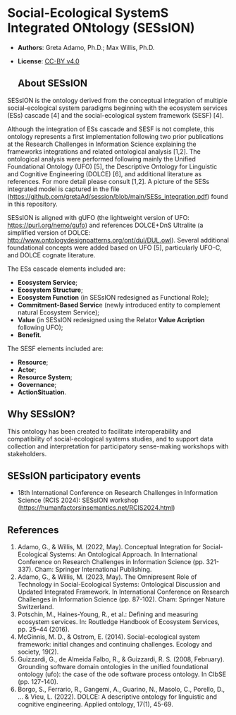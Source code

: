 # Social-Ecological SystemS Integrated ONtology (SESsION)

- **Authors**: Greta Adamo, Ph.D.; Max Willis, Ph.D.
- **License**: [CC-BY v4.0](http://creativecommons.org/licenses/by/4.0/)

  ## About SESsION

SESsION is the ontology derived from the conceptual integration of multiple social-ecological system paradigms beginning with the ecosystem services (ESs) cascade [4] and the social-ecological system framework (SESF) [4]. 

Although the integration of ESs cascade and SESF is not complete, this ontology represents a first implementation following two prior publications at the Research Challenges in Information Science explaining the frameworks integrations and related ontological analysis [1,2]. The ontological analysis were performed following mainly the Unified Foundational Ontology (UFO) [5], the Descriptive Ontology for Linguistic and Cognitive Engineering (DOLCE) [6], and additional literature as references. For more detail please consult [1,2].
A picture of the SESs integrated model is captured in the file (https://github.com/gretaAd/session/blob/main/SESs_integration.pdf) found in this repository.

SESsION is aligned with gUFO (the lightweight version of UFO: https://purl.org/nemo/gufo) and references DOLCE+DnS Ultralite (a simplified version of DOLCE: http://www.ontologydesignpatterns.org/ont/dul/DUL.owl). Several additional foundational concepts were added based on UFO [5], particularly UFO-C, and DOLCE cognate literature.

The ESs cascade elements included are:
- **Ecosystem Service**;
- **Ecosystem Structure**;
- **Ecosystem Function** (in SESsION redesigned as Functional Role);
- **Commitment-Based Servic**e (newly introduced entity to complement natural Ecosystem Service);
- **Value** (in SESsION redesigned using the Relator **Value Acription** following UFO);
- **Benefit**.

The SESF elements included are:
- **Resource**;
- **Actor**;
- **Resource System**;
- **Governance**;
- **ActionSituation**.

## Why SESsION?

This ontology has been created to facilitate interoperability and compatibility of social-ecological systems studies, and to support data collection and interpretation for participatory sense-making workshops with stakeholders.

## SESsION participatory events

- 18th International Conference on Research Challenges in Information Science (RCIS 2024): SESsION workshop (https://humanfactorsinsemantics.net/RCIS2024.html)

## References

1. Adamo, G., & Willis, M. (2022, May). Conceptual Integration for Social-Ecological Systems: An Ontological Approach. In International Conference on Research Challenges in Information Science (pp. 321-337). Cham: Springer International Publishing.
2. Adamo, G., & Willis, M. (2023, May). The Omnipresent Role of Technology in Social-Ecological Systems: Ontological Discussion and Updated Integrated Framework. In International Conference on Research Challenges in Information Science (pp. 87-102). Cham: Springer Nature Switzerland.
3. Potschin, M., Haines-Young, R., et al.: Defining and measuring ecosystem services. In: Routledge Handbook of Ecosystem Services, pp. 25–44 (2016).
4. McGinnis, M. D., & Ostrom, E. (2014). Social-ecological system framework: initial changes and continuing challenges. Ecology and society, 19(2).
5. Guizzardi, G., de Almeida Falbo, R., & Guizzardi, R. S. (2008, February). Grounding software domain ontologies in the unified foundational ontology (ufo): the case of the ode software process ontology. In CIbSE (pp. 127-140).
6. Borgo, S., Ferrario, R., Gangemi, A., Guarino, N., Masolo, C., Porello, D., ... & Vieu, L. (2022). DOLCE: A descriptive ontology for linguistic and cognitive engineering. Applied ontology, 17(1), 45-69.
